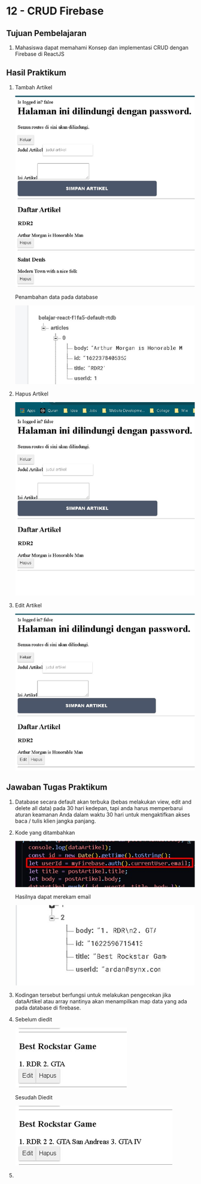 # 12 - CRUD Firebase

## Tujuan Pembelajaran

1. Mahasiswa dapat memahami Konsep dan implementasi CRUD dengan Firebase di ReactJS

## Hasil Praktikum

1. Tambah Artikel

   ![SS](img/Screenshot_1.jpg)

   Penambahan data pada database

   ![SS](img/Screenshot_4.jpg)

2. Hapus Artikel

   ![SS](img/Screenshot_2.jpg)

3. Edit Artikel

   ![SS](img/Screenshot_3.jpg)

## Jawaban Tugas Praktikum

1. Database secara default akan terbuka (bebas melakukan view, edit and delete all data) pada 30 hari kedepan, tapi anda harus memperbarui aturan keamanan Anda dalam waktu 30 hari untuk mengaktifkan akses baca / tulis klien jangka panjang.

2. Kode yang ditambahkan

   ![SS](img/Screenshot_6.jpg)

   Hasilnya dapat merekam email

   ![SS](img/Screenshot_5.jpg)

3. Kodingan tersebut berfungsi untuk melakukan pengecekan jika dataArtikel atau array nantinya akan menampilkan map data yang ada pada database di firebase.

4. Sebelum diedit

   ![SS](img/Screenshot_7.jpg)

   Sesudah Diedit

   ![SS](img/Screenshot_8.jpg)

5.
